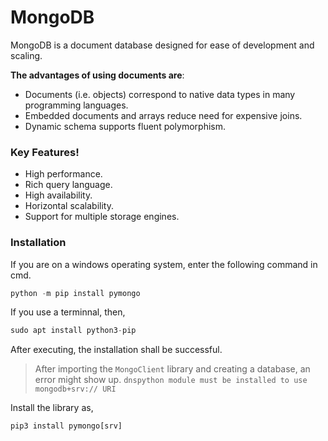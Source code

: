 # MongoDB


MongoDB is a document database designed for ease of development and scaling.

__The advantages of using documents are__:
  - Documents (i.e. objects) correspond to native data types in many programming languages.
  - Embedded documents and arrays reduce need for expensive joins.
  - Dynamic schema supports fluent polymorphism.

### Key Features!

  - High performance.
  - Rich query language.
  - High availability.
  - Horizontal scalability.
  - Support for multiple storage engines.

### Installation

If you are on a windows operating system, enter the following command in cmd.
```python
python -m pip install pymongo
```

If you use a terminnal, then,
```python
sudo apt install python3-pip
```
After executing, the installation shall be successful.

>After importing the `MongoClient` library and creating a database, an error might show up. 
`dnspython module must be installed to use mongodb+srv:// URI`

Install the library as,
```python
pip3 install pymongo[srv]
```